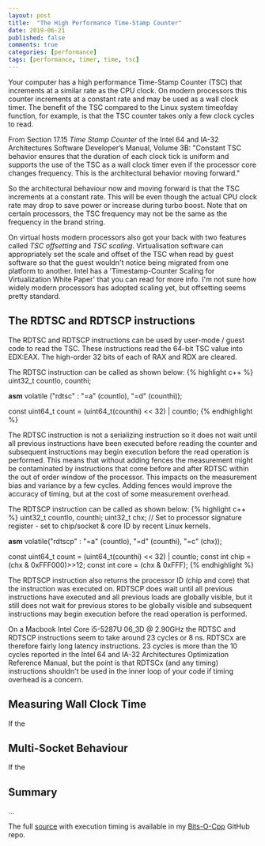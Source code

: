 ```yaml
---
layout: post
title:  "The High Performance Time-Stamp Counter"
date: 2019-06-21
published: false
comments: true
categories: [performance]
tags: [performance, timer, time, tsc]
---
```


Your computer has a high performance Time-Stamp Counter (TSC) that increments at a similar rate as the CPU clock. On modern processors this counter increments at a constant rate and may be used as a wall clock timer. The benefit of the TSC compared to the Linux system timeofday function, for example, is that the TSC counter takes only a few clock cycles to read.

From Section 17.15 _Time Stamp Counter_ of the Intel 64 and IA-32 Architectures Software Developer’s Manual, Volume 3B: "Constant TSC behavior ensures that the duration of each clock tick is uniform and supports the use of the TSC as a wall clock timer even if the processor core changes frequency. This is the architectural behavior moving forward." 

So the architectural behaviour now and moving forward is that the TSC increments at a constant rate. This will be even though the actual CPU clock rate may drop to save power or increase during turbo boost. Note that on certain processors, the TSC frequency may not be the same as the frequency in the brand string.

On virtual hosts modern processors also got your back with two features called _TSC offsetting_ and _TSC scaling_. Virtualisation software can appropriately set the scale and offset of the TSC when read by guest software so that the guest wouldn't notice being migrated from one platform to another. Intel has a 'Timestamp-Counter Scaling for Virtualization White Paper' that you can read for more info. I'm not sure how widely modern processors has adopted scaling yet, but offsetting seems pretty standard.

## The RDTSC and RDTSCP instructions
The RDTSC and RDTSCP instructions can be used by user-mode / guest code to read the TSC. These instructions read the 64-bit TSC value into EDX:EAX. The high-order 32 bits of each of RAX and RDX are cleared. 

The RDTSC instruction can be called as shown below:
{% highlight c++ %}
  uint32_t countlo, counthi;

  __asm__ volatile ("rdtsc" : "=a" (countlo), "=d" (counthi));
  
  const uint64_t count = (uint64_t(counthi) << 32) | countlo;
{% endhighlight %}

The RDTSC instruction is not a serializing instruction so it does not wait until all previous instructions have been executed before reading the counter and subsequent instructions may begin execution before the read operation is performed. This means that without adding fences the measurement might be contaminated by instructions that come before and after RDTSC within the out of order window of the processor. This impacts on the measurement bias and variance by a few cycles. Adding fences would improve the accuracy of timing, but at the cost of some measurement overhead.

The RDTSCP instruction can be called as shown below:
{% highlight c++ %}
  uint32_t countlo, counthi;
  uint32_t chx; // Set to processor signature register - set to chip/socket & core ID by recent Linux kernels.

  __asm__ volatile("rdtscp" : "=a" (countlo), "=d" (counthi), "=c" (chx));

  const uint64_t count = (uint64_t(counthi) << 32) | countlo;
  const int chip = (chx & 0xFFF000)>>12;
  const int core = (chx & 0xFFF);
{% endhighlight %}

The RDTSCP instruction also returns the processor ID (chip and core) that the instruction was executed on. RDTSCP does wait until all previous instructions have executed and all previous loads are globally visible, but it still does not wait for previous stores to be globally visible and subsequent instructions may begin execution before the read operation is performed.

On a Macbook Intel Core i5-5287U 06_3D @ 2.90GHz the RDTSC and RDTSCP instructions seem to take around 23 cycles or 8 ns. RDTSCx are therefore fairly long latency instructions. 23 cycles is more than the 10 cycles reported in the Intel 64 and IA-32 Architectures Optimization Reference Manual, but the point is that RDTSCx (and any timing) instructions shouldn't be used in the inner loop of your code if timing overhead is a concern.

## Measuring Wall Clock Time
If the 

## Multi-Socket Behaviour
If the 

## Summary
...

The full [source](https://github.com/bduvenhage/Bits-O-Cpp/tree/master/time) with execution timing
is available in my [Bits-O-Cpp](https://github.com/bduvenhage/Bits-O-Cpp) GitHub repo.
